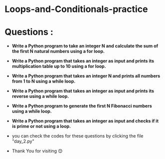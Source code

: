 # Loops-and-Conditionals-practice
# Questions : 

* **Write a Python program to take an integer N and calculate the sum of the first N natural numbers using a for loop.** 

* **Write a Python program that takes an integer as input and prints its multiplication table up to 10 using a for loop.**
  
* **Write a Python program that takes an integer N and prints all numbers from 1 to N using a while loop.**
  
* **Write a Python program that takes an integer as input and prints its reverse using a while loop.**
  
* **Write a Python program to generate the first N Fibonacci numbers using a while loop.**
  
* **Write a Python program that takes an integer as input and checks if it is prime or not using a loop.**


* you can check the codes for these questions by clicking the file "day_2.py"
* Thank You for visiting 😊
  
